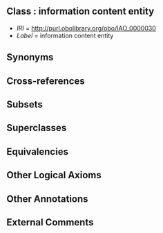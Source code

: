 
## Class : information content entity

 * *IRI* = http://purl.obolibrary.org/obo/IAO_0000030
 * *Label* = information content entity

## Synonyms


## Cross-references


## Subsets


## Superclasses


## Equivalencies


## Other Logical Axioms


## Other Annotations


## External Comments

